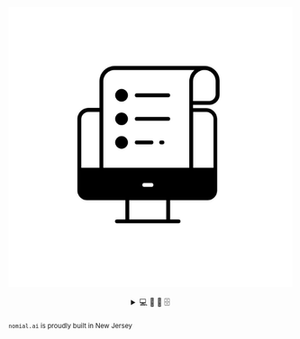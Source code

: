 <p align="center">

![img](noun-database-2246478_small.png)
<details closed>
  <summary align="center">💻 📑 🧬 🗄️</summary>
  <p align="center">List of things to do</p>
  <ol align="center">
    <li>Have coffee ☕</li>
    <li>Set up Gitlab and/or Github</li>
    <li>Write abstract</li>
  </ol>
</details>


<sub>`nomial.ai` is proudly built in New Jersey <!-- The Garden State --> <sub>

<!--
Our most beautiful days: we haven’t seen yet.
Nazım Hikmet
-->
</p>
